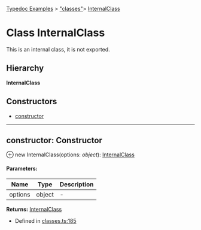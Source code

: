 [Typedoc Examples](../index.md) >  ["classes"](../modules/_classes_.md)>  [InternalClass](../classes/_classes_.internalclass.md)
# Class InternalClass


<p>This is an internal class, it is not exported.</p>








## Hierarchy
**InternalClass**








## Constructors
* [constructor](../classes/_classes_.internalclass.md#constructor)

---




<a id="constructor"></a>
## constructor: Constructor


⊕ new InternalClass(options: *object*): [InternalClass](../classes/_classes_.internalclass.md)




#### Parameters:
| Name  | Type                | Description  |
| ------ | ------------------- | ------------ |
| options  | object | - |



**Returns:** [InternalClass](../classes/_classes_.internalclass.md)







* Defined in [classes.ts:185](https://github.com/tgreyuk/typedoc-plugin-markdown/blob/04105dc/samples/src/typedoc/classes.ts#L185)












